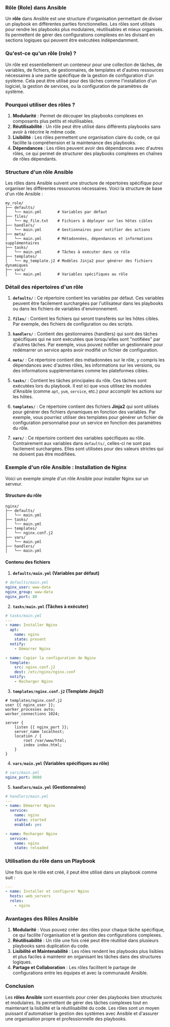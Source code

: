### **Rôle (Role) dans Ansible**

Un **rôle** dans Ansible est une structure d'organisation permettant de diviser un playbook en différentes parties fonctionnelles. Les rôles sont utilisés pour rendre les playbooks plus modulaires, réutilisables et mieux organisés. Ils permettent de gérer des configurations complexes en les divisant en sections logiques qui peuvent être exécutées indépendamment.

### **Qu'est-ce qu'un rôle (role) ?**
Un rôle est essentiellement un conteneur pour une collection de tâches, de variables, de fichiers, de gestionnaires, de templates et d'autres ressources nécessaires à une partie spécifique de la gestion de configuration d'un système. Cela peut être utilisé pour des tâches comme l'installation d'un logiciel, la gestion de services, ou la configuration de paramètres de système.

### **Pourquoi utiliser des rôles ?**
1. **Modularité** : Permet de découper les playbooks complexes en composants plus petits et réutilisables.
2. **Réutilisabilité** : Un rôle peut être utilisé dans différents playbooks sans avoir à réécrire le même code.
3. **Lisibilité** : Les rôles permettent une organisation claire du code, ce qui facilite la compréhension et la maintenance des playbooks.
4. **Dépendances** : Les rôles peuvent avoir des dépendances avec d'autres rôles, ce qui permet de structurer des playbooks complexes en chaînes de rôles dépendants.

### **Structure d'un rôle Ansible**

Les rôles dans Ansible suivent une structure de répertoires spécifique pour organiser les différentes ressources nécessaires. Voici la structure de base d'un rôle Ansible :

```
my_role/
├── defaults/
│   └── main.yml       # Variables par défaut
├── files/
│   └── my_file.txt    # Fichiers à déployer sur les hôtes cibles
├── handlers/
│   └── main.yml       # Gestionnaires pour notifier des actions
├── meta/
│   └── main.yml       # Métadonnées, dépendances et informations supplémentaires
├── tasks/
│   └── main.yml       # Tâches à exécuter dans ce rôle
├── templates/
│   └── my_template.j2 # Modèles Jinja2 pour générer des fichiers dynamiques
├── vars/
│   └── main.yml       # Variables spécifiques au rôle
```

### **Détail des répertoires d'un rôle**

1. **`defaults/`** : Ce répertoire contient les variables par défaut. Ces variables peuvent être facilement surchargées par l'utilisateur dans les playbooks ou dans les fichiers de variables d'environnement.

2. **`files/`** : Contient les fichiers qui seront transférés sur les hôtes cibles. Par exemple, des fichiers de configuration ou des scripts.

3. **`handlers/`** : Contient des gestionnaires (handlers) qui sont des tâches spécifiques qui ne sont exécutées que lorsqu'elles sont "notifiées" par d'autres tâches. Par exemple, vous pouvez notifier un gestionnaire pour redémarrer un service après avoir modifié un fichier de configuration.

4. **`meta/`** : Ce répertoire contient des métadonnées sur le rôle, y compris les dépendances avec d'autres rôles, les informations sur les versions, ou des informations supplémentaires comme les plateformes cibles.

5. **`tasks/`** : Contient les tâches principales du rôle. Ces tâches sont exécutées lors du playbook. Il est ici que vous utilisez les modules d'Ansible (comme `apt`, `yum`, `service`, etc.) pour accomplir les actions sur les hôtes.

6. **`templates/`** : Ce répertoire contient des fichiers **Jinja2** qui sont utilisés pour générer des fichiers dynamiques en fonction des variables. Par exemple, vous pourriez utiliser des templates pour générer un fichier de configuration personnalisé pour un service en fonction des paramètres du rôle.

7. **`vars/`** : Ce répertoire contient des variables spécifiques au rôle. Contrairement aux variables dans `defaults/`, celles-ci ne sont pas facilement surchargées. Elles sont utilisées pour des valeurs strictes qui ne doivent pas être modifiées.

### **Exemple d'un rôle Ansible : Installation de Nginx**

Voici un exemple simple d'un rôle Ansible pour installer Nginx sur un serveur.

#### **Structure du rôle**
```
nginx/
├── defaults/
│   └── main.yml
├── tasks/
│   └── main.yml
├── templates/
│   └── nginx.conf.j2
├── vars/
│   └── main.yml
├── handlers/
│   └── main.yml
```

#### **Contenu des fichiers**

1. **`defaults/main.yml` (Variables par défaut)**
```yaml
# defaults/main.yml
nginx_user: www-data
nginx_group: www-data
nginx_port: 80
```

2. **`tasks/main.yml` (Tâches à exécuter)**
```yaml
# tasks/main.yml
---
- name: Installer Nginx
  apt:
    name: nginx
    state: present
  notify:
    - Démarrer Nginx

- name: Copier la configuration de Nginx
  template:
    src: nginx.conf.j2
    dest: /etc/nginx/nginx.conf
  notify:
    - Recharger Nginx
```

3. **`templates/nginx.conf.j2` (Template Jinja2)**
```jinja
# templates/nginx.conf.j2
user {{ nginx_user }};
worker_processes auto;
worker_connections 1024;

server {
    listen {{ nginx_port }};
    server_name localhost;
    location / {
        root /var/www/html;
        index index.html;
    }
}
```

4. **`vars/main.yml` (Variables spécifiques au rôle)**
```yaml
# vars/main.yml
nginx_port: 8080
```

5. **`handlers/main.yml` (Gestionnaires)**
```yaml
# handlers/main.yml
---
- name: Démarrer Nginx
  service:
    name: nginx
    state: started
    enabled: yes

- name: Recharger Nginx
  service:
    name: nginx
    state: reloaded
```

### **Utilisation du rôle dans un Playbook**

Une fois que le rôle est créé, il peut être utilisé dans un playbook comme suit :

```yaml
---
- name: Installer et configurer Nginx
  hosts: web_servers
  roles:
    - nginx
```

### **Avantages des Rôles Ansible**

1. **Modularité** : Vous pouvez créer des rôles pour chaque tâche spécifique, ce qui facilite l'organisation et la gestion des configurations complexes.
2. **Réutilisabilité** : Un rôle une fois créé peut être réutilisé dans plusieurs playbooks sans duplication du code.
3. **Lisibilité et Maintenabilité** : Les rôles rendent les playbooks plus lisibles et plus faciles à maintenir en organisant les tâches dans des structures logiques.
4. **Partage et Collaboration** : Les rôles facilitent le partage de configurations entre les équipes et avec la communauté Ansible.

### **Conclusion**

Les **rôles Ansible** sont essentiels pour créer des playbooks bien structurés et modulaires. Ils permettent de gérer des tâches complexes tout en maintenant la lisibilité et la réutilisabilité du code. Les rôles sont un moyen puissant d'automatiser la gestion des systèmes avec Ansible et d'assurer une organisation propre et professionnelle des playbooks.